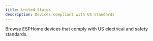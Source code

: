```yaml
---
title: United States
description: Devices compliant with US standards
---
```


Browse ESPHome devices that comply with US electrical and safety standards.
